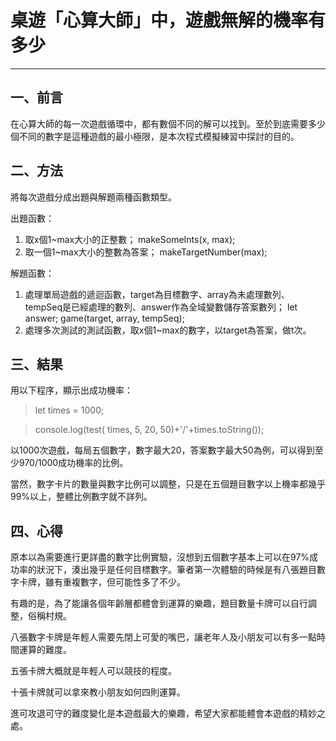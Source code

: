 # 桌遊「心算大師」中，遊戲無解的機率有多少
---
## 一、前言
在心算大師的每一次遊戲循環中，都有數個不同的解可以找到。至於到底需要多少個不同的數字是這種遊戲的最小極限，是本次程式模擬練習中探討的目的。

## 二、方法
將每次遊戲分成出題與解題兩種函數類型。

出題函數：
1. 取x個1~max大小的正整數；
    makeSomeInts(x, max);
2. 取一個1~max大小的整數為答案；
    makeTargetNumber(max);
    
解題函數：
1. 處理單局遊戲的遞迴函數，target為目標數字、array為未處理數列、tempSeq是已經處理的數列、answer作為全域變數儲存答案數列；
    let answer;
    game(target, array, tempSeq);
2. 處理多次測試的測試函數，取x個1~max的數字，以target為答案，做t次。

## 三、結果
用以下程序，顯示出成功機率：
>let times = 1000;

>console.log(test( times, 5, 20, 50)+'/'+times.toString());

以1000次遊戲，每局五個數字，數字最大20，答案數字最大50為例，可以得到至少970/1000成功機率的比例。

當然，數字卡片的數量與數字比例可以調整，只是在五個題目數字以上機率都幾乎99%以上，整體比例數字就不詳列。

## 四、心得

原本以為需要進行更詳盡的數字比例實驗，沒想到五個數字基本上可以在97%成功率的狀況下，湊出幾乎是任何目標數字。筆者第一次體驗的時候是有八張題目數字卡牌，雖有重複數字，但可能性多了不少。

有趣的是，為了能讓各個年齡層都體會到運算的樂趣，題目數量卡牌可以自行調整，俗稱村規。

八張數字卡牌是年輕人需要先閉上可愛的嘴巴，讓老年人及小朋友可以有多一點時間運算的難度。

五張卡牌大概就是年輕人可以競技的程度。

十張卡牌就可以拿來教小朋友如何四則運算。

進可攻退可守的難度變化是本遊戲最大的樂趣，希望大家都能體會本遊戲的精妙之處。

